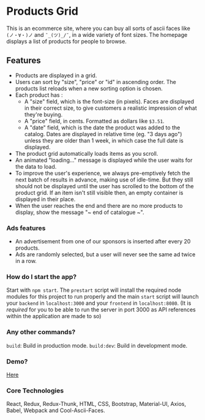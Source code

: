 Products Grid
====

This is an ecommerce site, where you can buy all sorts of ascii faces like `(ノ・∀・)ノ` and `¯_(ツ)_/¯`, in a wide variety of font sizes. The homepage displays a list of products for people to browse.

Features
----

- Products are displayed in a grid.
- Users can sort by "size", "price" or "id" in ascending order. The products list reloads when a new sorting option is chosen.
- Each product has :
  - A "size" field, which is the font-size (in pixels). Faces are displayed in their correct size, to give customers a realistic impression of what they're buying.
  - A "price" field, in cents. Formatted as dollars like `$3.51`.
  - A "date" field, which is the date the product was added to the catalog. Dates are displayed in relative time (eg. "3 days ago") unless they are older than 1 week, in which case the full date is displayed.
- The product grid automatically loads items as you scroll.
- An animated "loading..." message is displayed while the user waits for the data to load.
- To improve the user's experience, we always pre-emptively fetch the next batch of results in advance, making use of idle-time.  But they still should not be displayed until the user has scrolled to the bottom of the product grid. If an item isn't still visible then, an empty container is displayed in their place.
- When the user reaches the end and there are no more products to display, show the message "~ end of catalogue ~".

### Ads features

- An advertisement from one of our sponsors is inserted after every 20 products.
- Ads are randomly selected, but a user will never see the same ad twice in a row.
 
### How do I start the app?

Start with `npm start`. The `prestart` script will install the required node modules for this project to run properly and the main `start` script will launch your `backend` in `localhost:3000` and your `frontend` in `localhost:8080`. (It is *required* for you to be able to run the server in port 3000 as API references within the application are made to so)

### Any other commands?
`build`: Build in production mode.
`build:dev`: Build in development mode.

### Demo?
[Here](https://drive.google.com/file/d/1CVRDx3Uieb1-8uH_o78hcz4ac60s1gUb/view?usp=sharing)

### Core Technologies
React, Redux, Redux-Thunk, HTML, CSS, Bootstrap, Material-UI, Axios, Babel, Webpack and Cool-Ascii-Faces.
